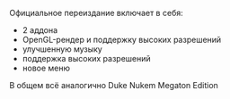 Официальное переиздание включает в себя:
* 2 аддона
* OpenGL-рендер и поддержку высоких разрешений
* улучшенную музыку
* поддержка высоких разрешений
* новое меню

В общем всё аналогично Duke Nukem Megaton Edition
